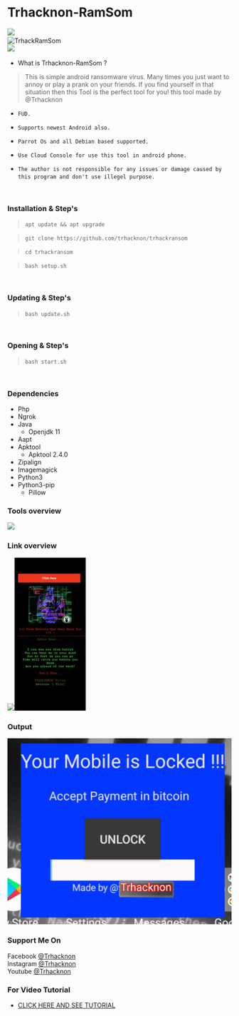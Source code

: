 # Trhacknon-RamSom
<img src="https://b.top4top.io/p_210130c5s0.gif"><br>
<img title="TrhackRamSom" src="https://img.shields.io/badge/version-1.0-red"><br>
<img src="src/Vaim-RamSom.png"><br>


- What is Trhacknon-RamSom ?
> This is simple android ransomware virus.
> Many times you just want to annoy or play a prank on your friends.
> If you find yourself in that situation then this Tool is the perfect tool for you!
> this tool made by @Trhacknon
* `FUD.`

* `Supports newest Android also.`

* `Parrot Os and all Debian based supported.`

* `Use Cloud Console for use this tool in android phone.`

* `The author is not responsible for any issues or damage caused by this program and don't use illegel purpose.  `

<br>

### Installation & Step's
 
> `apt update && apt upgrade`
 
> `git clone https://github.com/trhacknon/trhackransom`
 
> `cd trhackransom`  
 
> `bash setup.sh`

<br>

### Updating & Step's
 
> `bash update.sh`

<br>

### Opening & Step's
 
> `bash start.sh`

<br>

### Dependencies

- Php
- Ngrok
- Java
  - Openjdk 11
- Aapt
- Apktool
  - Apktool 2.4.0
- Zipalign
- Imagemagick
- Python3
- Python3-pip
  - Pillow

### Tools overview
<img src="src/main.png"></img>

### Link overview
<img src="src/link.png"></img><img src="src/link2.jpg"></img>

### Output 
<img src="src/app.png"></img>

### Support Me On
Facebook [@Trhacknon](https://www.facebook.com/)<br>
Instagram [@Trhacknon](https://instagram.com/)<br>
Youtube [@Trhacknon](https://www.youtube.com/channel/)


### For Video Tutorial
- <a href="https://www.youtube.com/watch?v=Hk1PZ2Jj4yA"> CLICK HERE AND SEE TUTORIAL </a>

